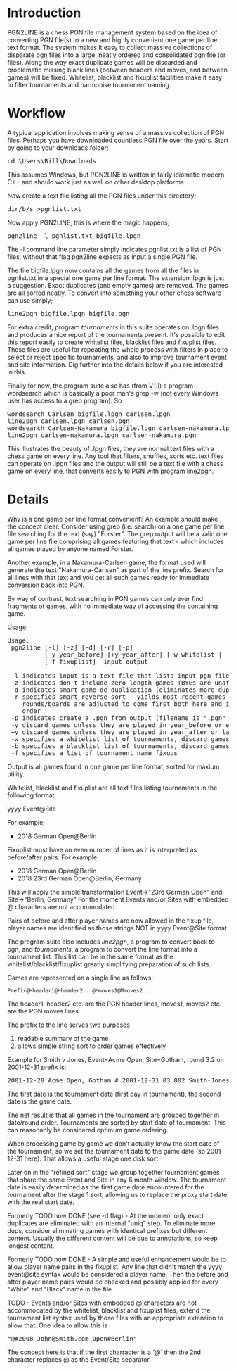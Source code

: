 Introduction
============

PGN2LINE is a chess PGN file management system based on the idea of converting PGN file(s)
to a new and highly convenient one game per line text format. The system makes
it easy to collect massive collections of disparate pgn files into a large,
neatly ordered and consolidated pgn file (or files). Along the way exact
duplicate games will be discarded and problematic missing blank lines (between
headers and moves, and between games) will be fixed. Whitelist, blacklist and
fixuplist facilities make it easy to filter tournaments and harmonise
tournament naming.

Workflow
========

A typical application involves making sense of a massive collection of PGN files.
Perhaps you have downloaded countless PGN file over the years. Start by going to
your downloads folder;

<pre>
cd \Users\Bill\Downloads
</pre>

This assumes Windows, but PGN2LINE is written in fairly idiomatic modern C++ and
should work just as well on other desktop platforms.

Now create a text file listing all the PGN files under this directory;

<pre>
dir/b/s >pgnlist.txt
</pre>

Now apply PGN2LINE, this is where the magic happens;

<pre>
pgn2line -l pgnlist.txt bigfile.lpgn
</pre>

The -l command line parameter simply indicates pgnlist.txt is a list of PGN
files, without that flag pgn2line expects as input a single PGN file.

The file bigfile.lpgn now contains all the games from all the files in pgnlist.txt
in a special one game per line format. The extension .lpgn is just a suggestion.
Exact duplicates (and empty games) are removed. The games are all sorted neatly.
To convert into something your other chess software can use simply;

<pre>
line2pgn bigfile.lpgn bigfile.pgn
</pre>

For extra credit, program *tournaments* in this suite operates on .lpgn files
and produces a nice report of the tournaments present. It's possible to edit
this report easily to create whitelist files, blacklist files and fixuplist
files. These files are useful for repeating the whole process with filters
in place to select or reject specific tournaments, and also to improve tournament
event and site information. Dig further into the details below if you are
interested in this.

Finally for now, the program suite also has (from V1.1) a program wordsearch
which is basically a poor man's grep -w (not every Windows user has access to
a grep program). So

<pre>
wordsearch Carlsen bigfile.lpgn carlsen.lpgn
line2pgn carlsen.lpgn carlsen.pgn
wordsearch Carlsen-Nakamura bigfile.lpgn carlsen-nakamura.lpgn
line2pgn carlsen-nakamura.lpgn carlsen-nakamura.pgn
</pre>

This illustrates the beauty of .lpgn files, they are normal text files with
a chess game on every line. Any tool that filters, shuffles, sorts etc. text
files can operate on .lpgn files and the output will still be a text file
with a chess game on every line, that converts easily to PGN with program
line2pgn.

Details
=======

Why is a one game per line format convenient? An example should make the concept
clear. Consider using grep (i.e. search) on a one game per line file searching
for the text (say) "Forster". The grep output will be a valid one game per line
file comprising all games featuring that text - which includes all games played
by anyone named Forster.

Another example, in a Nakamura-Carlsen game, the format used will generate the
text "Nakamura-Carlsen" as part of the line prefix. Search for all lines with
that text and you get all such games ready for immediate conversion back into PGN.

By way of contrast, text searching in PGN games can only ever find fragments of
games, with no immediate way of accessing the containing game.

Usage:

<pre>
Usage:
 pgn2line [-l] [-z] [-d] [-r] [-p]
          [-y year_before] [+y year_after] [-w whitelist | -b blacklist]
          [-f fixuplist]  input output

 -l indicates input is a text file that lists input pgn files (else input is a pgn file)
 -z indicates don't include zero length games (BYEs are unaffected)
 -d indicates smart game de-duplication (eliminates more dups)
 -r specifies smart reverse sort - yields most recent games first, smart because higher
    rounds/boards are adjusted to come first both here and in the conventional sort
    order
 -p indicates create a .pgn from output (filename is ".pgn" appended to output)
 -y discard games unless they are played in year_before or earlier
 +y discard games unless they are played in year_after or later
 -w specifies a whitelist list of tournaments, discard games not from these tournaments
 -b specifies a blacklist list of tournaments, discard games from these tournaments
 -f specifies a list of tournament name fixups
</pre>

Output is all games found in one game per line format, sorted for maxium utility.

Whitelist, blacklist and fixuplist are all text files listing tournaments in the 
following format;

yyyy Event@Site

For example;

-	2018 German Open@Berlin

Fixuplist must have an even number of lines as it is interpreted as before/after pairs.
For example

-	2018 German Open@Berlin
-	2018 23rd German Open@Berlin, Germany

This will apply the simple transformation Event->"23rd German Open" and Site->"Berlin, Germany"
For the moment Events and/or Sites with embedded @ characters are not accommodated.

Pairs of before and after player names are now allowed in the fixup file,
player names are identified as those strings NOT in yyyy Event@Site format.

The program suite also includes *line2pgn*, a program to convert back to pgn, and *tournaments*,
a program to convert the line format into a tournament list. This list can be
in the same format as the whitelist/blacklist/fixuplist greatly simplifying preparation of
such lists.

Games are represented on a single line as follows;

	Prefix@Hheader1@Hheader2...@Mmoves1@Mmoves2...

The header1, header2 etc. are the PGN header lines, moves1, moves2 etc. are the PGN
moves lines

The prefix to the line serves two purposes
1) readable summary of the game
2) allows simple string sort to order games effectively

Example for Smith v Jones, Event=Acme Open, Site=Gotham, round 3.2 on 2001-12-31 prefix is;
<pre>
2001-12-28 Acme Open, Gotham # 2001-12-31 03.002 Smith-Jones
</pre>

The first date is the tournament date (first day in tournament), the second date is the
game date.

The net result is that all games in the tournament are grouped together in date/round
order. Tournaments are sorted by start date of tournament. This can reasonably be
considered optimum game ordering.

When processing game by game we don't actually know the start date of the tournament,
so we set the tournament date to the game date (so 2001-12-31 here). That allows a
useful stage one disk sort.

Later on in the "refined sort" stage we group together tournament games that share
the same Event and Site in any 6 month window. The tournament date is easily determined
as the first game date encountered for the tournament after the stage 1 sort, allowing
us to replace the proxy start date with the real start date.

Formerly TODO now DONE (see -d flag) - At the moment only exact duplicates are eliminated with an internal "uniq" step.
To eliminate more dups, consider eliminating games with identical prefixes but different
content. Usually the different content will be due to annotations, so keep longest content.

Formerly TODO now DONE - A simple and useful enhancement would be to allow player name pairs in the
fixuplist.  Any line that didn't match the yyyy event@site syntax would be considered
a player name. Then the before and after player name pairs would be checked and
possibly applied for every "White" and "Black" name in the file

TODO - Events and/or Sites with embedded @ characters are not accommodated by the
whitelist, blacklist and fixuplist files, extend the tournament list syntax used by
those files with an appropriate extension to allow that. One idea to allow this is
<pre>
"@#2008 John@Smith.com Open#Berlin"
</pre>
The concept here is that if the first charracter is a '@' then the 2nd character
replaces @ as the Event/Site separator.

